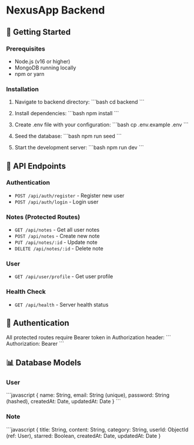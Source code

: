 # NexusApp Backend

## 🚀 Getting Started

### Prerequisites
- Node.js (v16 or higher)
- MongoDB running locally
- npm or yarn

### Installation

1. Navigate to backend directory:
\`\`\`bash
cd backend
\`\`\`

2. Install dependencies:
\`\`\`bash
npm install
\`\`\`

3. Create .env file with your configuration:
\`\`\`bash
cp .env.example .env
\`\`\`

4. Seed the database:
\`\`\`bash
npm run seed
\`\`\`

5. Start the development server:
\`\`\`bash
npm run dev
\`\`\`

## 📡 API Endpoints

### Authentication
- `POST /api/auth/register` - Register new user
- `POST /api/auth/login` - Login user

### Notes (Protected Routes)
- `GET /api/notes` - Get all user notes
- `POST /api/notes` - Create new note
- `PUT /api/notes/:id` - Update note
- `DELETE /api/notes/:id` - Delete note

### User
- `GET /api/user/profile` - Get user profile

### Health Check
- `GET /api/health` - Server health status

## 🔐 Authentication
All protected routes require Bearer token in Authorization header:
\`\`\`
Authorization: Bearer <your-jwt-token>
\`\`\`

## 📊 Database Models

### User
\`\`\`javascript
{
  name: String,
  email: String (unique),
  password: String (hashed),
  createdAt: Date,
  updatedAt: Date
}
\`\`\`

### Note
\`\`\`javascript
{
  title: String,
  content: String,
  category: String,
  userId: ObjectId (ref: User),
  starred: Boolean,
  createdAt: Date,
  updatedAt: Date
}
